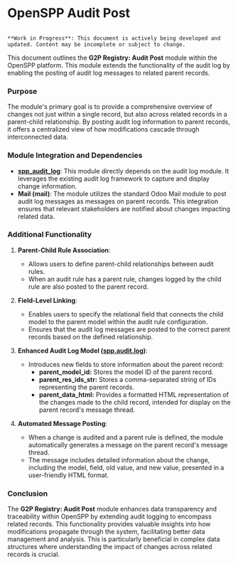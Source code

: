 # OpenSPP Audit Post

```{warning}

**Work in Progress**: This document is actively being developed and updated. Content may be incomplete or subject to change.
```

This document outlines the **G2P Registry: Audit Post** module within the OpenSPP platform. This module extends the functionality of the audit log by enabling the posting of audit log messages to related parent records.

### Purpose

The module's primary goal is to provide a comprehensive overview of changes not just within a single record, but also across related records in a parent-child relationship. By posting audit log information to parent records, it offers a centralized view of how modifications cascade through interconnected data.

### Module Integration and Dependencies

* **[spp_audit_log](spp_audit_log)**: This module directly depends on the audit log module. It leverages the existing audit log framework to capture and display change information. 
* **Mail (mail)**: The module utilizes the standard Odoo Mail module to post audit log messages as messages on parent records. This integration ensures that relevant stakeholders are notified about changes impacting related data.

### Additional Functionality

1. **Parent-Child Rule Association**:
    * Allows users to define parent-child relationships between audit rules. 
    * When an audit rule has a parent rule, changes logged by the child rule are also posted to the parent record.

2. **Field-Level Linking**:
    * Enables users to specify the relational field that connects the child model to the parent model within the audit rule configuration.
    * Ensures that the audit log messages are posted to the correct parent records based on the defined relationship.

3. **Enhanced Audit Log Model ([spp.audit.log](spp.audit.log))**:
    * Introduces new fields to store information about the parent record:
        * **parent_model_id:** Stores the model ID of the parent record.
        * **parent_res_ids_str:** Stores a comma-separated string of IDs representing the parent records.
        * **parent_data_html:**  Provides a formatted HTML representation of the changes made to the child record, intended for display on the parent record's message thread.

4. **Automated Message Posting**:
    * When a change is audited and a parent rule is defined, the module automatically generates a message on the parent record's message thread.
    * The message includes detailed information about the change, including the model, field, old value, and new value, presented in a user-friendly HTML format.

### Conclusion

The **G2P Registry: Audit Post** module enhances data transparency and traceability within OpenSPP by extending audit logging to encompass related records. This functionality provides valuable insights into how modifications propagate through the system, facilitating better data management and analysis. This is particularly beneficial in complex data structures where understanding the impact of changes across related records is crucial. 
